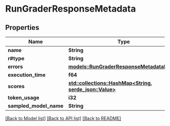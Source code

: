 # RunGraderResponseMetadata

## Properties

Name | Type | Description | Notes
------------ | ------------- | ------------- | -------------
**name** | **String** |  | 
**r#type** | **String** |  | 
**errors** | [**models::RunGraderResponseMetadataErrors**](RunGraderResponse_metadata_errors.md) |  | 
**execution_time** | **f64** |  | 
**scores** | [**std::collections::HashMap<String, serde_json::Value>**](serde_json::Value.md) |  | 
**token_usage** | **i32** |  | 
**sampled_model_name** | **String** |  | 

[[Back to Model list]](../README.md#documentation-for-models) [[Back to API list]](../README.md#documentation-for-api-endpoints) [[Back to README]](../README.md)


